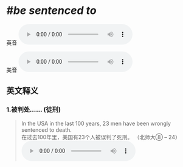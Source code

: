 # ***\#be sentenced to*** 
英音
<audio src="./media/be sentenced to1.aac" controls="controls"></audio>

美音
<audio src="./media/be sentenced to2.aac" controls="controls"></audio>



  

英文释义
---
### 1.**被判处…… (徒刑)**  

 > In the USA in the last 100 years, 23 men have been wrongly sentenced to death.  
 > 在过去100年里，美国有23个人被误判了死刑。  （北师大⑧ – 24）  
<audio src="./media/sentence-2.aac" controls="controls"></audio>


